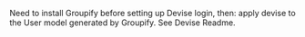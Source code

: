 Need to install Groupify before setting up Devise login, then:
apply devise to the User model generated by Groupify. See Devise Readme.